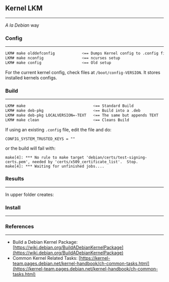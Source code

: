 ## Kernel LKM
---
_A la Debian_ way

### Config
---
```bash
LKM# make olddefconfig            <== Dumps Kernel config to .config file
LKM# make nconfig                 <== ncurses setup
LKM# make config                  <== Old setup
```
For the current kernel config, check files at `/boot/config-VERSION`. It stores installed kernels configs. 


### Build 
---
```bash
LKM# make                              <== Standard Build
LKM# make deb-pkg                      <== Build into a .deb
LKM# make deb-pkg LOCALVERSION=-TEXT   <== The same but appends TEXT
LKM# make clean                        <== Cleans Build
```
If using an existing `.config` file, edit the file and do:
```markup
CONFIG_SYSTEM_TRUSTED_KEYS = ""
```
or the build will fail with:
```markup
make[4]: *** No rule to make target 'debian/certs/test-signing-certs.pem', needed by 'certs/x509_certificate_list'.  Stop.
make[4]: *** Waiting for unfinished jobs....
```
### Results
---
In upper folder creates:



### Install
---


### References
---
- Build a Debian Kernel Package: [https://wiki.debian.org/BuildADebianKernelPackage](https://wiki.debian.org/BuildADebianKernelPackage)
- Common Kernel Related Tasks: [https://kernel-team.pages.debian.net/kernel-handbook/ch-common-tasks.html](https://kernel-team.pages.debian.net/kernel-handbook/ch-common-tasks.html)


